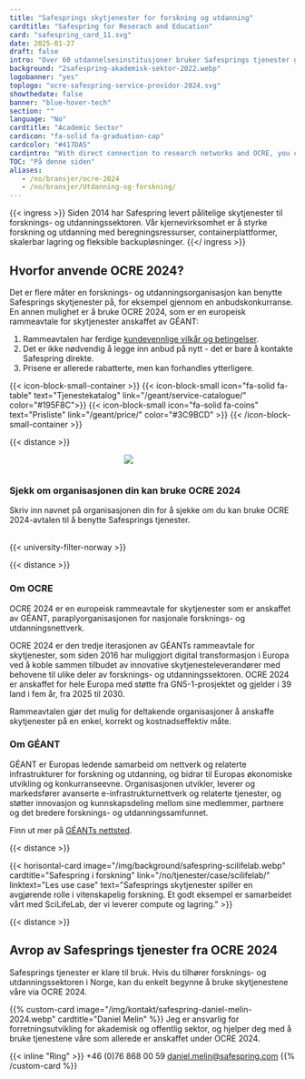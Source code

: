 ```yaml
---
title: "Safesprings skytjenester for forskning og utdanning"
cardtitle: "Safespring for Reserach and Education"
card: "safespring_card_11.svg"
date: 2025-01-27
draft: false
intro: "Over 60 utdannelsesinstitusjoner bruker Safesprings tjenester gjennom Sunet, Sikt, DeiC eller direkte via GÉANT OCRE-avtalen."
background: "2safespring-akademisk-sektor-2022.webp"
logobanner: "yes"
toplogo: "ocre-safespring-service-providor-2024.svg"
showthedate: false
banner: "blue-hover-tech"
section: ""
language: "No"
cardtitle: "Academic Sector"
cardicon: "fa-solid fa-graduation-cap"
cardcolor: "#417DA5"
cardintro: "With direct connection to research networks and OCRE, you can get started quickly."
TOC: "På denne siden"
aliases:
   - /no/bransjer/ocre-2024
   - /no/bransjer/Utdanning-og-forskning/
---
```



{{< ingress >}}
Siden 2014 har Safespring levert pålitelige skytjenester til forsknings- og utdanningssektoren. Vår kjernevirksomhet er å styrke forskning og utdanning med beregningsressurser, containerplattformer, skalerbar lagring og fleksible backupløsninger.
{{</ ingress >}}


## Hvorfor anvende OCRE 2024?

Det er flere måter en forsknings- og utdanningsorganisasjon kan benytte Safesprings skytjenester på, for eksempel gjennom en anbudskonkurranse. En annen mulighet er å bruke OCRE 2024, som er en europeisk rammeavtale for skytjenester anskaffet av GÉANT:

1. Rammeavtalen har ferdige [kundevennlige vilkår og betingelser](https://about.geant.org/wp-content/uploads/2025/01/Volume3-GEANT-Terms-and-Conditions-for-IT-Contracts-2025final-1.pdf).
2. Det er ikke nødvendig å legge inn anbud på nytt - det er bare å kontakte Safespring direkte.
3. Prisene er allerede rabatterte, men kan forhandles ytterligere.

{{< icon-block-small-container >}}
    {{< icon-block-small icon="fa-solid fa-table" text="Tjenestekatalog" link="/geant/service-catalogue/" color="#195F8C">}}
    {{< icon-block-small icon="fa-solid fa-coins" text="Prisliste" link="/geant/price/" color="#3C9BCD" >}}
{{< /icon-block-small-container >}}

{{< distance >}}

<div class="safespring-horisontal-card-container bg-white shadow-1 safespring-horisontal-card-row">
    <div class="safespring-horisontal-card-col safespring-horisontal-card-image" style="background-image: url(/img/card/ocre-background-blue.svg); display: flex;justify-content: center; align-items: center;" alt="">
        <img src="/img/card/ocre-logo-white.svg" style="max-width: 80%; min-width: 20%; min-height: 30px;">
    </div>
<div class="safespring-horisontal-card-col safespring-horisontal-card-content">
    <h3>Sjekk om organisasjonen din kan bruke OCRE 2024</h3>
    <p>Skriv inn navnet på organisasjonen din for å sjekke om du kan bruke OCRE 2024-avtalen til å benytte Safesprings tjenester.</p>
    <br>
    {{< university-filter-norway >}}
    <br>
</div>
</div>


{{< distance >}}

### Om OCRE
OCRE 2024 er en europeisk rammeavtale for skytjenester som er anskaffet av GÉANT, paraplyorganisasjonen for nasjonale forsknings- og utdanningsnettverk.

OCRE 2024 er den tredje iterasjonen av GÉANTs rammeavtale for skytjenester, som siden 2016 har muliggjort digital transformasjon i Europa ved å koble sammen tilbudet av innovative skytjenesteleverandører med behovene til ulike deler av forsknings- og utdanningssektoren. OCRE 2024 er anskaffet for hele Europa med støtte fra GN5-1-prosjektet og gjelder i 39 land i fem år, fra 2025 til 2030.

Rammeavtalen gjør det mulig for deltakende organisasjoner å anskaffe skytjenester på en enkel, korrekt og kostnadseffektiv måte.

### Om GÉANT

GÉANT er Europas ledende samarbeid om nettverk og relaterte infrastrukturer for forskning og utdanning, og bidrar til Europas økonomiske utvikling og konkurranseevne. Organisasjonen utvikler, leverer og markedsfører avanserte e-infrastrukturnettverk og relaterte tjenester, og støtter innovasjon og kunnskapsdeling mellom sine medlemmer, partnere og det bredere forsknings- og utdanningssamfunnet.

Finn ut mer på [GÉANTs nettsted](https://geant.org/).

{{< distance >}}

{{< horisontal-card image="/img/background/safespring-scilifelab.webp" cardtitle="Safespring i forskning" link="/no/tjenester/case/scilifelab/" linktext="Les use case" text="Safesprings skytjenester spiller en avgjørende rolle i vitenskapelig forskning. Et godt eksempel er samarbeidet vårt med SciLifeLab, der vi leverer compute og lagring." >}}

{{< distance >}}

## Avrop av Safesprings tjenester fra OCRE 2024

Safesprings tjenester er klare til bruk. Hvis du tilhører forsknings- og utdanningssektoren i Norge, kan du enkelt begynne å bruke skytjenestene våre via OCRE 2024.

{{% custom-card image="/img/kontakt/safespring-daniel-melin-2024.webp" cardtitle="Daniel Melin" %}}
Jeg er ansvarlig for forretningsutvikling for akademisk og offentlig sektor, og hjelper deg med å bruke tjenestene våre som allerede er anskaffet under OCRE 2024.

{{< inline "Ring" >}} +46 (0)76 868 00 59 
[daniel.melin@safespring.com](mailto:daniel.melin@safespring.com)
{{% /custom-card %}}
